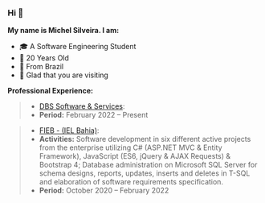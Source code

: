 ### Hi 🙂

**My name is Michel Silveira. I am:**
* 🎓 A Software Engineering Student
* 🎂 20 Years Old
* 🏡 From Brazil
* 💜 Glad that you are visiting

**Professional Experience:**
> * [DBS Software & Services](https://www.dbsgroup.net/):
> * **Period:** February 2022 – Present

> * [FIEB - (IEL Bahia)](https://ielbahia.com.br/):
> * **Activities:** Software development in six different active projects from the enterprise utilizing C# (ASP.NET MVC & Entity Framework), JavaScript (ES6, jQuery & AJAX Requests) & Bootstrap 4; Database administration on Microsoft SQL Server for schema designs, reports, updates, inserts and deletes in T-SQL and elaboration of software requirements specification.
> * **Period:** October 2020 – February 2022
